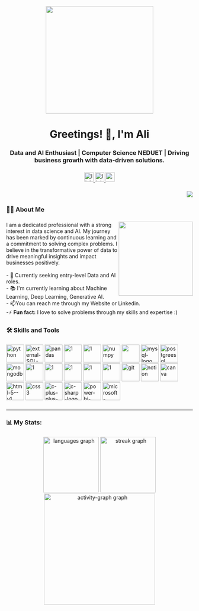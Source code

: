 <div align="center">
<img height="290" src="https://user-images.githubusercontent.com/74038190/241765440-80728820-e06b-4f96-9c9e-9df46f0cc0a5.gif"  />
</div>

###

<h1 align="center">Greetings! 👋, I'm Ali</h1>

###

<h3 align="center">Data and AI Enthusiast | Computer Science NEDUET | Driving business growth with data-driven solutions. </h3>

###

<div align="center">
  <a href="https://www.linkedin.com/in/ali-bin-kashif/" target="_blank">
    <img src="https://img.shields.io/static/v1?message=LinkedIn&logo=linkedin&label=&color=0077B5&logoColor=white&labelColor=&style=for-the-badge" height="25" alt="linkedin logo"  />
  </a>
  <a href="https://ali-bin-kashif-portfolio.vercel.app" target="_blank">
  <img src="https://img.shields.io/static/v1?message=Website&logo=website&label=&color=5271FF&logoColor=white&labelColor=&style=for-the-badge" height="25" alt="linktree logo"  />
  </a>
  <a href="https://www.kaggle.com/alibinkashif" target="_blank">
    <img src="https://img.shields.io/static/v1?message=Kaggle&logo=kaggle&label=&color=2CAAE6&logoColor=white&labelColor=&style=for-the-badge" height="25" alt="gmail logo"  />
  </a>
</div>

###

<div align="right">
  <img src="https://visitor-badge.laobi.icu/badge?page_id=ali-bin-kashif.ali-bin-kashif&"  />
</div>

###

<h3 align="left">👩‍💻  About Me</h3>

###

<img align="right" height="200" src="https://cdn.dribbble.com/users/730703/screenshots/6581243/avento.gif"  />

###

<p align="left">I am a dedicated professional with a strong interest in data science and AI. My journey has been marked by continuous learning and a commitment to solving complex problems. I believe in the transformative power of data to drive meaningful insights and impact businesses positively.<br><br>- 🔭 Currently seeking entry-level Data and AI roles.<br>- 📚 I'm currently learning about Machine Learning, Deep Learning, Generative AI.<br>- 📫You can reach me through my Website or Linkedin.<br>-⚡ <b>Fun fact:</b> I love to solve problems through my skills and expertise :)</p>

###
###

<h3 align="left">🛠 Skills and Tools</h3>

###

<div align="left">
  <img width="48" height="48" src="https://img.icons8.com/fluency/48/python.png" alt="python" />
  <img width="48" height="48" src="https://img.icons8.com/external-those-icons-flat-those-icons/48/external-SQL-development-files-those-icons-flat-those-icons.png" alt="external-SQL-development-files-those-icons-    flat-those-icons" />
  
  <img width="48" height="48" src="https://img.icons8.com/color/48/pandas.png" alt="pandas" />
  <img width="48" height="48" src="https://go-skill-icons.vercel.app/api/icons?i=aws" alt="1" />
  <img width="48" height="48" src="https://go-skill-icons.vercel.app/api/icons?i=gcp" alt="1" />
  <img width="48" height="48" src="https://img.icons8.com/color/48/numpy.png" alt="numpy" />
  <img height=48 width="48" src="https://cdn.jsdelivr.net/gh/devicons/devicon@latest/icons/matplotlib/matplotlib-original.svg" />
  <img width="48" height="48" src="https://img.icons8.com/fluency/48/mysql-logo.png" alt="mysql-logo" />
  <img width="48" height="48" src="https://img.icons8.com/color/48/postgreesql.png" alt="postgreesql"/>
  <img width="48" height="48" src="https://img.icons8.com/color/48/mongodb.png" alt="mongodb" />
  <img width="48" height="48" src="https://go-skill-icons.vercel.app/api/icons?i=langchain" alt="1" />
  <img width="48" height="48" src="https://go-skill-icons.vercel.app/api/icons?i=pinecone" alt="1" />
  <img width="48" height="48" src="https://go-skill-icons.vercel.app/api/icons?i=fastapi" alt="1" />
  <img width="48" height="48" src="https://go-skill-icons.vercel.app/api/icons?i=flask" alt="1" />
  <img width="48" height="48" src="https://go-skill-icons.vercel.app/api/icons?i=scikitlearn" alt="1" />
  <img width="48" height="48" src="https://img.icons8.com/color/48/git.png" alt="git" />
  <img width="48" height="48" src="https://img.icons8.com/glyph-neue/64/notion.png" alt="notion" />
  <img width="48" height="48" src="https://img.icons8.com/fluency/48/canva.png" alt="canva" />
  <img width="48" height="48" src="https://img.icons8.com/color/48/html-5--v1.png" alt="html-5--v1" />
  <img width="48" height="48" src="https://img.icons8.com/color/48/css3.png" alt="css3" />
  <img width="48" height="48" src="https://img.icons8.com/color/48/c-plus-plus-logo.png" alt="c-plus-plus-logo" />
  <img width="48" height="48" src="https://img.icons8.com/color/48/c-sharp-logo.png" alt="c-sharp-logo" />
  <img width="48" height="48" src="https://img.icons8.com/fluency/48/power-bi-2021.png" alt="power-bi-2021" />
  <img width="48" height="48" src="https://img.icons8.com/color/48/microsoft-excel-2019--v1.png" alt="microsoft-excel-2019--v1" />
</div>

###
<hr>

<h3 align="left">📊 My Stats:</h3>

###

<div align="center">
  <img src="https://github-readme-stats.vercel.app/api/top-langs?username=ali-bin-kashif&locale=en&hide_title=false&layout=compact&card_width=320&langs_count=5&theme=default&hide_border=false&order=2" height="150" alt="languages graph"  />
  <img src="https://streak-stats.demolab.com?user=ali-bin-kashif&locale=en&mode=daily&theme=default&hide_border=false&border_radius=5&order=3" height="150" alt="streak graph"  />
  <img src="https://github-readme-activity-graph.vercel.app/graph?username=ali-bin-kashif&radius=16&theme=minimal&area=true&order=5" height="300" alt="activity-graph graph"  />
</div>

###
